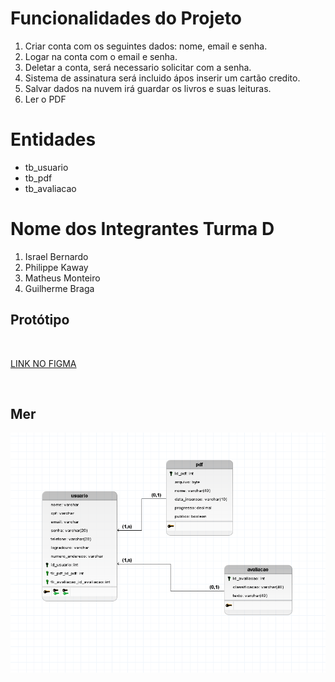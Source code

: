 # Funcionalidades do Projeto  

1. Criar conta com os seguintes dados: nome, email e senha.
2. Logar na conta com o email e senha.
3. Deletar a conta, será necessario solicitar com a senha.  
4. Sistema de assinatura será incluido ápos inserir um cartão credito.
5. Salvar dados na nuvem irá guardar os livros e suas leituras.
6. Ler o PDF

# Entidades
- tb_usuario
- tb_pdf
- tb_avaliacao

# Nome  dos Integrantes Turma D

1. Israel Bernardo 
2. Philippe Kaway
3. Matheus Monteiro
4. Guilherme Braga


## Protótipo

<br>

<a rel="external" target="_blank" href="https://www.figma.com/embed?embed_host=share&url=https%3A%2F%2Fwww.figma.com%2Ffile%2FWiqAjwm40VFj6T3suK9YAK%2FREADER%3Fnode-id%3D0%253A1%26t%3DIQKhXkAviADEr84D-1">LINK NO FIGMA</a>

<br>

## Mer

![image](MER.PNG)



